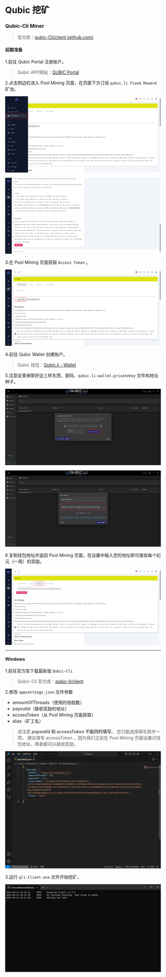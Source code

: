 # Qubic 挖矿

### Qubic-Cli Miner

> 官方库：[qubic-Cli/client (github.com)](https://github.com/qubic-li/client)

#### 前期准备

1.前往 Qubic Portal 注册账户。

> Qubic APP网站：[QUBIC Portal](https://app.qubic.li/sign-up)

2.点击侧边栏进入 Pool Mining 页面，在页面下方订阅 `qubic.li Fixed Reward` 矿池。

![15.png](https://github.com/XARKUR/Qubic/blob/main/img/15.png?raw=true)

![16.png](https://github.com/XARKUR/Qubic/blob/main/img/16.png?raw=true)



3.在 Pool Mining 页面获取 `Access Token` 。

![17.png](https://github.com/XARKUR/Qubic/blob/main/img/17.png?raw=true)



4.前往 Qubic Wallet 创建账户。

> Qubic 钱包：[Qubic.li - Wallet](https://wallet.qubic.li/)



5.注意妥善保管好这三样东西，密码、`qubic.li-wallet.privatekey` 文件和地址种子。

![18.png](https://github.com/XARKUR/Qubic/blob/main/img/18.png?raw=true)

![19.png](https://github.com/XARKUR/Qubic/blob/main/img/19.png?raw=true)



6.复制钱包地址并返回 Pool Mining 页面，在设置中输入您的地址即可接收每个纪元（一周）的奖励。

![20.png](https://github.com/XARKUR/Qubic/blob/main/img/20.png?raw=true)



***

#### Windows

1.前往官方库下载最新版 `Qubic-Cli`

> Qubic-Cli 官方库：[qubic-li/client](https://github.com/qubic-li/client#download)



2.修改 `appsettings.json` 文件参数

- amountOfThreads（使用的线程数）
- payoutId（接收奖励的地址）
- accessToken（从 Pool Mining 页面获取）
- alias（矿工名）

> 请注意 **payoutId 和 accessToken 不能同时填写**。 您只能选择填写其中一项。 建议填写 accessToken ，因为我们之前在 Pool Mining 页面设置过钱包地址，两者都可以接收奖励。

![21.png](https://github.com/XARKUR/Qubic/blob/main/img/21.png?raw=true)



3.运行 `qli-Client.exe` 文件开始挖矿。

![22.png](https://github.com/XARKUR/Qubic/blob/main/img/22.png?raw=true)
